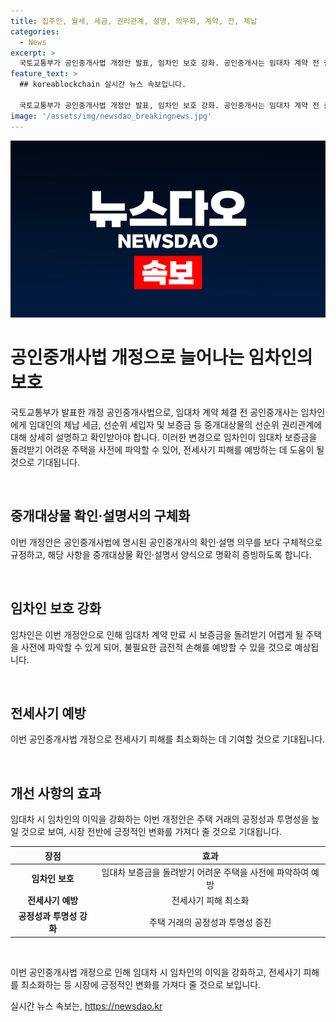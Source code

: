 ```yaml
---
title: 집주인, 월세, 세금, 권리관계, 설명, 의무화, 계약, 전, 체납
categories:
  - News
excerpt: >
  국토교통부가 공인중개사법 개정안 발표, 임차인 보호 강화. 공인중개사는 임대차 계약 전 중개대상물의 선순위 권리관계를 자세히 설명하고, 확인 받아야 함. 이를 중개대상물 확인·설명서로 명확히 증빙하도록 강화. 이로써 임차인은 보증금 돌려받기 어려운 주택 미리 파악하여 전세사기 피해 예방 기대됨. (150자)
feature_text: >
  ## koreablockchain 실시간 뉴스 속보입니다.

  국토교통부가 공인중개사법 개정안 발표, 임차인 보호 강화. 공인중개사는 임대차 계약 전 중개대상물의 선순위 권리관계를 자세히 설명하고, 확인 받아야 함. 이를 중개대상물 확인·설명서로 명확히 증빙하도록 강화. 이로써 임차인은 보증금 돌려받기 어려운 주택 미리 파악하여 전세사기 피해 예방 기대됨. (150자)
image: '/assets/img/newsdao_breakingnews.jpg'
---
```


<p><img src="/assets/img/newsdao_breakingnews.jpg" alt="koreablockchain 속보" /></p>

<h1 data-ke-size="size26">공인중개사법 개정으로 늘어나는 임차인의 보호</h1>

<p>국토교통부가 발표한 개정 공인중개사법으로, 임대차 계약 체결 전 공인중개사는 임차인에게 임대인의 체납 세금, 선순위 세입자 및 보증금 등 중개대상물의 선순위 권리관계에 대해 상세히 설명하고 확인받아야 합니다. 이러한 변경으로 임차인이 임대차 보증금을 돌려받기 어려운 주택을 사전에 파악할 수 있어, 전세사기 피해를 예방하는 데 도움이 될 것으로 기대됩니다.</p>

<p data-ke-size="size16">&nbsp;</p>

<h2 data-ke-size="size24">중개대상물 확인·설명서의 구체화</h2>

<p>이번 개정안은 공인중개사법에 명시된 공인중개사의 확인·설명 의무를 보다 구체적으로 규정하고, 해당 사항을 중개대상물 확인·설명서 양식으로 명확히 증빙하도록 합니다.</p>

<p data-ke-size="size16">&nbsp;</p>

<h2 data-ke-size="size24">임차인 보호 강화</h2>

<p>임차인은 이번 개정안으로 인해 임대차 계약 만료 시 보증금을 돌려받기 어렵게 될 주택을 사전에 파악할 수 있게 되어, 불필요한 금전적 손해를 예방할 수 있을 것으로 예상됩니다.</p>

<p data-ke-size="size16">&nbsp;</p>

<h2 data-ke-size="size24">전세사기 예방</h2>

<p>이번 공인중개사법 개정으로 전세사기 피해를 최소화하는 데 기여할 것으로 기대됩니다.</p>

<p data-ke-size="size16">&nbsp;</p>

<h2 data-ke-size="size24">개선 사항의 효과</h2>

<p>임대차 시 임차인의 이익을 강화하는 이번 개정안은 주택 거래의 공정성과 투명성을 높일 것으로 보여, 시장 전반에 긍정적인 변화를 가져다 줄 것으로 기대됩니다.</p>

<table>
<thead>
<tr>
<th style="text-align: center;">장점</th>
<th style="text-align: center;">효과</th>
</tr>
</thead>
<tbody>
<tr>
<td style="text-align: center;"><b>임차인 보호</b></td>
<td style="text-align: center;">임대차 보증금을 돌려받기 어려운 주택을 사전에 파악하여 예방</td>
</tr>
<tr>
<td style="text-align: center;"><b>전세사기 예방</b></td>
<td style="text-align: center;">전세사기 피해 최소화</td>
</tr>
<tr>
<td style="text-align: center;"><b>공정성과 투명성 강화</b></td>
<td style="text-align: center;">주택 거래의 공정성과 투명성 증진</td>
</tr>
</tbody>
</table>

<p data-ke-size="size16">&nbsp;</p>

<p>이번 공인중개사법 개정으로 인해 임대차 시 임차인의 이익을 강화하고, 전세사기 피해를 최소화하는 등 시장에 긍정적인 변화를 가져다 줄 것으로 보입니다.</p>
실시간 뉴스 속보는, <a href="https://newsdao.kr" rel="dofollow">https://newsdao.kr</a>


